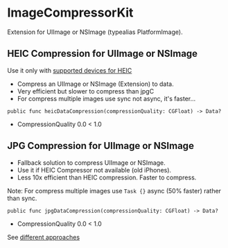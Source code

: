 # ImageCompressorKit

Extension for UIImage or NSImage (typealias PlatformImage).

## HEIC Compression for UIImage or NSImage

Use it only with [supported devices for HEIC](https://support.apple.com/en-us/HT207022)

- Compress an UIImage or NSImage (Extension) to data.
- Very efficient but slower to compress than jpgC
- For compress multiple images use sync not async, it's faster...
 
````
public func heicDataCompression(compressionQuality: CGFloat) -> Data?
````

- CompressionQuality 0.0 < 1.0

## JPG Compression for UIImage or NSImage

- Fallback solution to compress UIImage or NSImage.
- Use it if HEIC Compressor not available (old iPhones).
- Less 10x efficient than HEIC compression. Faster to compress. 

Note: For compress multiple images use ```Task {}``` async (50% faster) rather than sync.


````
public func jpgDataCompression(compressionQuality: CGFloat) -> Data?
````
- CompressionQuality 0.0 < 1.0

See [different approaches](https://stackoverflow.com/questions/29726643/how-to-compress-of-reduce-the-size-of-an-image-before-uploading-to-parse-as-pffi)
